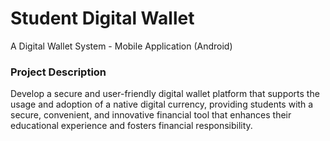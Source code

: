 # Student Digital Wallet

A Digital Wallet System - Mobile Application (Android)

### Project Description 
Develop a secure and user-friendly digital wallet platform that supports the usage and adoption of a native digital currency,
providing students with a secure, convenient, and innovative financial tool that enhances their educational experience and fosters financial responsibility.




